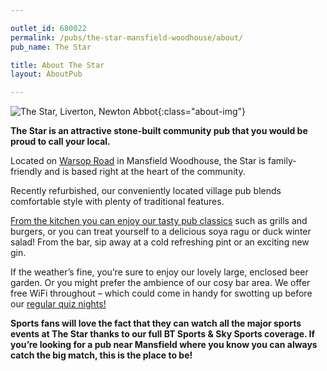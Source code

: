 ```yaml
---

outlet_id: 680022
permalink: /pubs/the-star-mansfield-woodhouse/about/
pub_name: The Star

title: About The Star
layout: AboutPub

---
```

		


![The Star, Liverton, Newton Abbot](/pubs/680022_the_star/assets/Star-2.jpg){:class="about-img"}


**The Star is an attractive stone-built community pub that you would be proud to call your local.**

Located on [Warsop Road](https://www.google.com/maps/@53.1649203,-1.1866964,3a,90y,340.45h,84.56t/data=!3m6!1e1!3m4!1s94vqrHfn0ti-yY6Gw3S78A!2e0!7i13312!8i6656) in Mansfield Woodhouse, the Star is family-friendly and is based right at the heart of the community.

Recently refurbished, our conveniently located village pub blends comfortable style with plenty of traditional features. 

[From the kitchen you can enjoy our tasty pub classics](/pubs/the-star-mansfield-woodhouse/food-and-drink/) such as grills and burgers, or you can treat yourself to a delicious soya ragu or duck winter salad! From the bar, sip away at a cold refreshing pint or an exciting new gin.

If the weather’s fine, you’re sure to enjoy our lovely large, enclosed beer garden. Or you might prefer the ambience of our cosy bar area. We offer free WiFi throughout – which could come in handy for swotting up before our [regular quiz nights!](/pubs/the-star-mansfield-woodhouse/whats-on/)

**Sports fans will love the fact that they can watch all the major sports events at The Star thanks to our full BT Sports & Sky Sports coverage. If you’re looking for a pub near Mansfield where you know you can always catch the big match, this is the place to be!**



